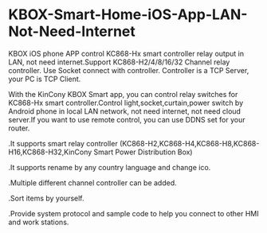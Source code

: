# KBOX-Smart-Home-iOS-App-LAN-Not-Need-Internet
KBOX iOS phone APP control KC868-Hx smart controller relay output in LAN, not need internet.Support KC868-H2/4/8/16/32 Channel relay controller. Use Socket connect with controller. Controller is a TCP Server, your PC is TCP Client.

With the KinCony KBOX Smart app, you can control relay switches for KC868-Hx smart controller.Control light,socket,curtain,power switch by Android phone in local LAN network, not need internet, not need cloud server.If you want to use remote control, you can use DDNS set for your router.

.It supports smart relay controller (KC868-H2,KC868-H4,KC868-H8,KC868-H16,KC868-H32,KinCony Smart Power Distribution Box)

.It supports rename by any country language and change ico.

.Multiple different channel controller can be added.

.Sort items by yourself.

.Provide system protocol and sample code to help you connect to other HMI and work stations.
